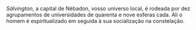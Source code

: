 ﻿<I>Sálvington</I>, a capital de Nébadon, vosso universo local, é rodeada por dez agrupamentos de universidades de quarenta e nove esferas cada. Ali o homem é espiritualizado em seguida à sua socialização na constelação.